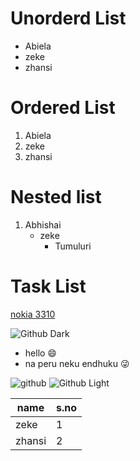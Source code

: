 # Unorderd List
- Abiela
- zeke
- zhansi

# Ordered List
1. Abiela
2. zeke
3. zhansi

# Nested list
1. Abhishai
   - zeke
     - Tumuluri

# Task List
[nokia 3310](http://www.amazon.com/Nokia-Unlocked-Retro-Stylish-Phone/dp/B01H41K5SO)

![Github Dark](https://imgd.aeplcdn.com/664x374/n/wqebgta_1492265.jpg?q=85) 
 
- hello :smile:
- na peru neku endhuku :stuck_out_tongue_winking_eye:

![github](https://c.tenor.com/VwUDYZ_Qn0kAAAAC/brahmi-king.gif)
![Github Light](https://storage.googleapis.com/gweb-uniblog-publish-prod/original_images/tenor_1.gif)

name|s.no
----|------
zeke|1
zhansi|2

